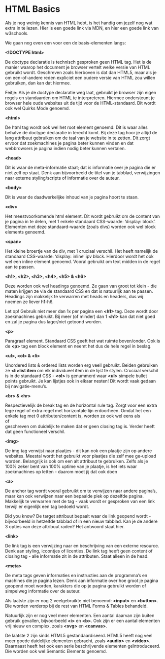 # HTML Basics
Als je nog weinig kennis van HTML hebt, is het handig om jezelf nog wat extra in te lezen. Hier is een goede link via MDN, en hier een goede link van w3schools.

We gaan nog even een voor een de basis-elementen langs:

**\<!DOCTYPE html>**

De doctype declaratie is technisch gesproken geen HTML tag. Het is de manier waarop het document je browser vertelt welke versie van HTML gebruikt wordt. Geschreven zoals hierboven is dat dan HTML5, maar als je om een-of-andere reden expliciet een oudere versie van HTML zou willen gebruiken, dan kan dat hiermee.

Feitje: Als je de doctype declaratie weg laat, gebruikt je browser zijn eigen regels en standaarden om HTML te interpreteren. Hiermee ondersteunt je browser hele oude websites uit de tijd voor de HTML-standaard. Dit wordt ook wel Quirks Mode genoemd.


**\<html>**

De html tag wordt ook wel het root element genoemd. Dit is waar alles behalve de doctype declaratie in terecht komt. Bij deze tag hoor je altijd de lang attribuut gebruiken om de taal van je website in te zetten. Dit zorgt ervoor dat zoekmachines je pagina beter kunnen vinden en dat webbrowsers je pagina indien nodig beter kunnen vertalen.

**\<head>**

Dit is waar de meta-informatie staat; dat is informatie over je pagina die er niet zelf op staat. Denk aan bijvoorbeeld de titel van je tabblad, verwijzingen naar externe styling/scripts of informatie over de auteur.

**\<body>**

Dit is waar de daadwerkelijke inhoud van je pagina hoort te staan.

**\<div>**

Het meestvoorkomende html element. Dit wordt gebruikt om de content van je pagina in te delen, met 1 enkele standaard CSS-waarde: ‘display: block’. Elementen met deze standaard-waarde (zoals divs) worden ook wel block elements genoemd.

**\<span>**

Het kleine broertje van de div, met 1 cruciaal verschil. Het heeft namelijk de standaard CSS-waarde: ‘display: inline’ ipv block. Hierdoor wordt het ook wel een inline element genoemd. Vooral gebruikt om text <span>midden in de regel</span> aan te passen.

**\<h1>, \<h2>, \<h3>, \<h4>, \<h5> & \<h6>**

Deze worden ook wel headings genoemd. Ze gaan van groot tot klein - die maten krijgen ze via de standaard CSS en dat is natuurlijk aan te passen. Headings zijn makkelijk te verwarren met heads en headers, dus wij noemen ze liever h1-h6.

Let op! Gebruik niet meer dan 1x per pagina een **\<h1>** tag. Deze wordt door zoekmachines gebruikt. Bij meer (of minder) dan 1 **\<h1>** kan dat niet goed en zal je pagina dus lager/niet getoond worden.

**\<p>**

Paragraaf element. Standaard CSS geeft het wat ruimte boven/onder. Ook is de **\<p>** tag een block element en neemt het dus de hele regel in beslag.

**\<ul>, \<ol> & \<li>**

Unordered lists & ordered lists worden erg veell gebruikt. Beiden gebruiken ze **\<li>list item</li>** om elk individueel item in de lijst te stylen. Cruciaal verschil is in de standaard CSS - **\<ol>** is genummerd waar **\<ul>** simpele bullet points gebruikt. Je kan lijstjes ook in elkaar nesten! Dit wordt vaak gedaan bij navigatie-menu’s.

**\<br> & \<hr>**

Respectievelijk de break tag en de horizontal rule tag. Zorgt voor een extra lege regel of extra regel met horizontale lijn erdoorheen. Omdat het een enkele tag met 0 attributen/content is, worden ze ook wel eens als </br> of <br/> geschreven om duidelijk te maken dat er geen closing tag is. Verder heeft dat geen functioneel verschil.

**\<img>**

De img tag verwijst naar plaatjes - dit kan ook een plaatje zijn op andere websites. Meestal wordt het gebruikt voor plaatjes die zelf mee ge-upload worden. Belangrijk is ook om een alt attribuut te gebruiken. Zelfs als je 100% zeker bent van 100% uptime van je plaatje,  is het iets waar zoekmachines op letten -  daarom moet jij dat ook doen 

**\<a>**

De anchor tag wordt vooral gebruikt om te verwijzen naar andere pagina’s, maar kan ook verwijzen naar een bepaalde plek op dezelfde pagina. Makkelijk te verwarren met de <link> tag - vaak wordt er gesproken van een link terwijl er eigenlijk een <a> tag bedoeld wordt.

Did you know? De target attribuut bepaalt waar de link geopend wordt - bijvoorbeeld in hetzelfde tabblad of in een nieuw tabblad. Kan je de andere 3 opties van deze attribuut raden? Het antwoord staat hier.

**\<link>**

De link tag is een verwijzing naar en beschrijving van een externe resource. Denk aan styling, icoontjes of licenties. De link tag heeft geen content of closing tag - alle informatie zit in de attributen. Staat alleen in de head.

**\<meta>**

De meta tags geven informaties en instructies aan de programma’s en machines die je pagina lezen. Denk aan informatie over hoe groot je pagina geopend moet worden, karakters die op je pagina gebruikt worden of simpelweg informatie over de auteur.

Als laatste zijn er nog 2 veelgebruikte niet benoemd: **\<input>** en **\<button>**. Die worden verderop bij de rest van HTML Forms & Tables behandeld.

Natuurlijk zijn er nog veel meer elementen. Een aantal daarvan zijn buiten gebruik gevallen, bijvoorbeeld **\<i>** en **\<b>**. Ook zijn er een aantal elementen vrij nieuw en complex, zoals **\<svg>** en **\<canvas>**. 

De laatste 2 zijn sinds HTML5 gestandaardiseerd. HTML5 heeft nog veel meer goede duidelijke elementen gebracht, zoals **\<audio>** en **\<video>**. Daarnaast heeft het ook een serie beschrijvende elementen geïntroduceerd. Die worden ook wel Semantic Elements genoemd.